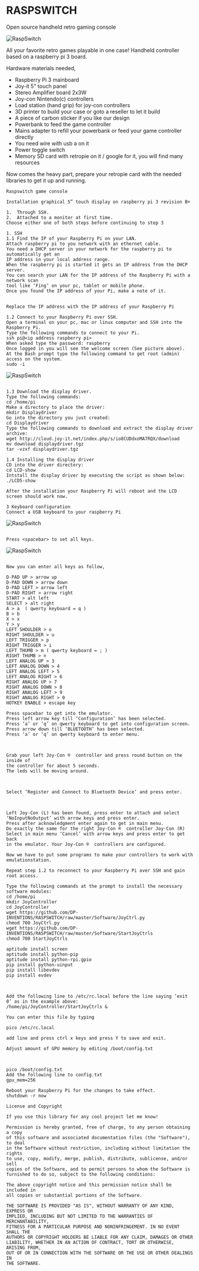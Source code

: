 # RASPSWITCH
Open source handheld retro gaming console

![RaspSwitch](https://cdn.hackaday.io/images/1081181519077821417.jpg)

All your favorite retro games playable in one case!
Handheld controller based on a raspberry pi 3 board.

Hardware materials needed,

- Raspberry Pi 3 mainboard
- Joy-it 5" touch panel
- Stereo Amplifier board 2x3W
- Joy-con Nintendo(c) controllers
- Load station (hand grip) for joy-con controllers
- 3D printer to build your case or goto a reseller to let it build
- A piece of carbon sticker if you like our design
- Powerbank to feed the game controller
- Mains adapter to refill your powerbank or feed your game controller directly
- You need wire with usb a on it
- Power toggle switch
- Memory SD card with retropie on it / google for it, you will find many resources

Now comes the heavy part,
prepare your retropie card with the needed libraries to get it up and running.

```text
Raspswitch game console

Installation graphical 5” touch display on raspberry pi 3 revision B+

1.	Through SSH.
2.	Attached to a monitor at first time.
Choose either one of both steps before continuing to step 3

1. SSH
1.1 Find the IP of your Raspberry Pi on your LAN.
Attach raspberry pi to you network with an ethernet cable.
You need a DHCP server in your network for the raspberry pi to automatically get an 
IP address in your local address range.  
When the raspberry pi is started it gets an IP address from the DHCP server.  
You can search your LAN for the IP address of the Raspberry Pi with a network scan 
tool like ‘Fing’ on your pc, tablet or mobile phone.
Once you found the IP address of your Pi, make a note of it.

 
Replace the IP address with the IP address of your Raspberry Pi

1.2 Connect to your Raspberry Pi over SSH.
Open a terminal on your pc, mac or linux computer and SSH into the Raspberry Pi. 
Type the following commands to connect to your Pi.
ssh pi@<ip address raspberry pi>
When asked type the password: raspberry
Once logged in you will see the welcome screen (See picture above).
At the Bash prompt type the following command to get root (admin) access on the system.
sudo -i

```
![RaspSwitch](https://github.com/DP-INVENTIONS/RASPSWITCH/blob/master/BITMAPS/terminal%20login.png)

```text

1.3 Download the display driver.
Type the following commands:
cd /home/pi
Make a directory to place the driver:
mkdir Displaydriver
Go into the directory you just created:
cd Displaydriver
Type the following commands to download and extract the display driver archive:
wget http://cloud.joy-it.net/index.php/s/io8CUDdxoMA7RQX/download
mv download displaydriver.tgz
tar -vzxf displaydriver.tgz

1.4 Installing the display driver
CD into the driver directory:
cd LCD-show
Intstall the display driver by executing the script as shown below:
./LCD5-show

After the installation your Raspberry Pi will reboot and the LCD screen should work now.

3 Keyboard configuration
Connect a USB keyboard to your raspberry Pi

```
![RaspSwitch](https://github.com/DP-INVENTIONS/RASPSWITCH/blob/master/BITMAPS/emulationstation_bluetooth.png)

```text

Press <spacebar> to set all keys.

```
![RaspSwitch](https://github.com/DP-INVENTIONS/RASPSWITCH/blob/master/BITMAPS/emulationstation_bluetooth.png)

```text

Now you can enter all keys as follow,

D-PAD UP > arrow up
D-PAD DOWN > arrow down
D-PAD LEFT > arrow left
D-PAD RIGHT > arrow right
START > alt left
SELECT > alt right
A > a  ( qwerty keyboard = q )
B > b
X > x
Y > y
LEFT SHOULDER > o
RIGHT SHOULDER > u
LEFT TRIGGER > p
RIGHT TRIGGER > i
LEFT THUMB > m ( qwerty keyboard = ; )
RIGHT THUMB > n
LEFT ANALOG UP > 3
LEFT ANALOG DOWN > 4
LEFT ANALOG LEFT > 5
LEFT ANALOG RIGHT > 6
RIGHT ANALOG UP > 7
RIGHT ANALOG DOWN > 8
RIGHT ANALOG LEFT > 9
RIGHT ANALOG RIGHT > 0
HOTKEY ENABLE > escape key

Press spacebar to get into the emulator.
Press left arrow key till ‘Configuration’ has been selected.
Press ‘a’ or ‘q’ on qwerty keyboard to get into configuration screen.
Press arrow down till ‘BLUETOOTH’ has been selected.
Press ‘a’ or ‘q’ on qwerty keyboard to enter menu.

 

Grab your left Joy-Con ®  controller and press round button on the inside of
the controller for about 5 seconds.
The leds will be moving around.

 

Select ‘Register and Connect to Bluetooth Device’ and press enter.

 

Left Joy-Con (L) has been found, press enter to attach and select
‘NoInputNoOutput’ with arrow keys and press enter.
Press after acknowledgment enter again to get in main menu.
Do exactly the same for the right Joy-Con ®  controller Joy-Con (R)
Select in main menu ‘Cancel’ with arrow keys and press enter to get back
in the emulator. Your Joy-Con ®  controllers are configured.

Now we have to put some programs to make your controllers to work with
emulationstation.

Repeat step 1.2 to reconnect to your Raspberry Pi over SSH and gain root access.

Type the following commands at the prompt to install the necessary software modules:
cd /home/pi
mkdir JoyController
cd JoyController
wget https://github.com/DP-INVENTIONS/RASPSWITCH/raw/master/Software/JoyCtrl.py
chmod 700 JoyCtrl.py
wget https://github.com/DP-INVENTIONS/RASPSWITCH/raw/master/Software/StartJoyCtrls
chmod 700 StartJoyCtrls

aptitude install screen
aptitude install python-pip
aptitude install python-rpi.gpio
pip install python-uinput
pip install libevdev
pip install evdev

 

Add the following line to /etc/rc.local before the line saying ‘exit 0’ as in the example above:
/home/pi/JoyController/StartJoyCtrls &

You can enter this file by typing

pico /etc/rc.local

add line and press ctrl x keys and press Y to save and exit.

Adjust amount of GPU memory by editing /boot/config.txt
 


pico /boot/config.txt
Add the following line to config.txt
gpu_mem=256

Reboot your Raspberry Pi for the changes to take effect.
shutdown -r now

```

```text
License and Copyright

If you use this library for any cool project let me know!

Permission is hereby granted, free of charge, to any person obtaining a copy
of this software and associated documentation files (the "Software"), to deal
in the Software without restriction, including without limitation the rights
to use, copy, modify, merge, publish, distribute, sublicense, and/or sell
copies of the Software, and to permit persons to whom the Software is
furnished to do so, subject to the following conditions:

The above copyright notice and this permission notice shall be included in
all copies or substantial portions of the Software.

THE SOFTWARE IS PROVIDED "AS IS", WITHOUT WARRANTY OF ANY KIND, EXPRESS OR
IMPLIED, INCLUDING BUT NOT LIMITED TO THE WARRANTIES OF MERCHANTABILITY,
FITNESS FOR A PARTICULAR PURPOSE AND NONINFRINGEMENT. IN NO EVENT SHALL THE
AUTHORS OR COPYRIGHT HOLDERS BE LIABLE FOR ANY CLAIM, DAMAGES OR OTHER
LIABILITY, WHETHER IN AN ACTION OF CONTRACT, TORT OR OTHERWISE, ARISING FROM,
OUT OF OR IN CONNECTION WITH THE SOFTWARE OR THE USE OR OTHER DEALINGS IN
THE SOFTWARE.
```

